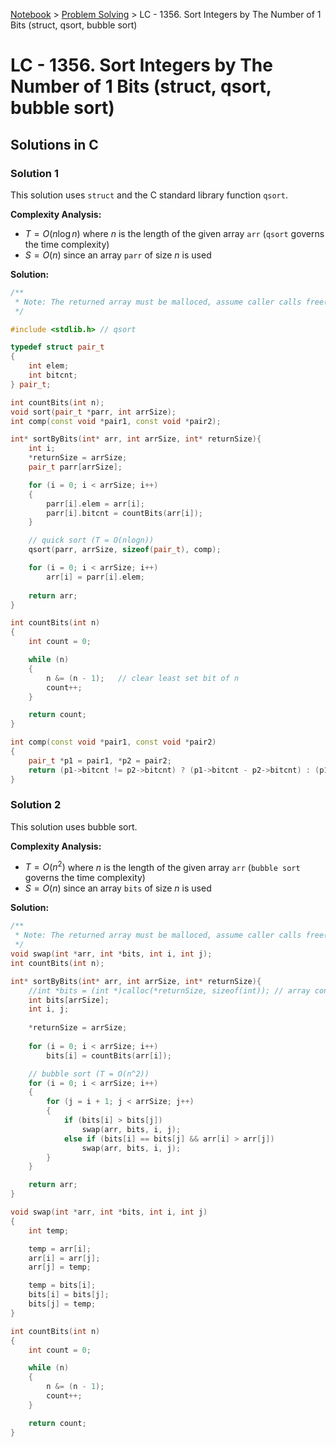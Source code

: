 <a href="../">Notebook</a> > <a href="./">Problem Solving</a> > LC - 1356. Sort Integers by The Number of 1 Bits (struct, qsort, bubble sort)

# LC - 1356. Sort Integers by The Number of 1 Bits (struct, qsort, bubble sort)



## Solutions in C

### Solution 1

This solution uses `struct` and the C standard library function `qsort`.

**Complexity Analysis:**

* $T = O(n\log n)$ where $n$ is the length of the given array `arr` (`qsort` governs the time complexity)
* $S = O(n)$ since an array `parr` of size $n$ is used

**Solution:**

```cpp
/**
 * Note: The returned array must be malloced, assume caller calls free().
 */

#include <stdlib.h>	// qsort

typedef struct pair_t
{
    int elem;
    int bitcnt;
} pair_t;

int countBits(int n);
void sort(pair_t *parr, int arrSize);
int comp(const void *pair1, const void *pair2);

int* sortByBits(int* arr, int arrSize, int* returnSize){
    int i;
    *returnSize = arrSize;
    pair_t parr[arrSize];

    for (i = 0; i < arrSize; i++)
    {
        parr[i].elem = arr[i];
        parr[i].bitcnt = countBits(arr[i]);
    }

   	// quick sort (T = O(nlogn))
    qsort(parr, arrSize, sizeof(pair_t), comp);

    for (i = 0; i < arrSize; i++)
        arr[i] = parr[i].elem;
    
    return arr;
}

int countBits(int n)
{
    int count = 0;

    while (n)
    {
        n &= (n - 1);	// clear least set bit of n
        count++;
    }

    return count;
}

int comp(const void *pair1, const void *pair2)
{
    pair_t *p1 = pair1, *p2 = pair2;
    return (p1->bitcnt != p2->bitcnt) ? (p1->bitcnt - p2->bitcnt) : (p1->elem - p2->elem);
}
```



### Solution 2

This solution uses bubble sort.

**Complexity Analysis:**

* $T = O(n^2)$ where $n$ is the length of the given array `arr` (`bubble sort` governs the time complexity)
* $S = O(n)$ since an array `bits` of size $n$ is used

**Solution:**

```cpp
/**
 * Note: The returned array must be malloced, assume caller calls free().
 */
void swap(int *arr, int *bits, int i, int j);
int countBits(int n);

int* sortByBits(int* arr, int arrSize, int* returnSize){
    //int *bits = (int *)calloc(*returnSize, sizeof(int)); // array containing the number of bits
    int bits[arrSize];
    int i, j;
    
    *returnSize = arrSize;
    
    for (i = 0; i < arrSize; i++)
        bits[i] = countBits(arr[i]);

    // bubble sort (T = O(n^2))
    for (i = 0; i < arrSize; i++)
    {
        for (j = i + 1; j < arrSize; j++)
        {
            if (bits[i] > bits[j])
                swap(arr, bits, i, j);
            else if (bits[i] == bits[j] && arr[i] > arr[j])
                swap(arr, bits, i, j);
        }
    }

    return arr;
}

void swap(int *arr, int *bits, int i, int j)
{
    int temp;

    temp = arr[i];
    arr[i] = arr[j];
    arr[j] = temp;

    temp = bits[i];
    bits[i] = bits[j];
    bits[j] = temp;
}

int countBits(int n)
{
    int count = 0;

    while (n)
    {
        n &= (n - 1);
        count++;
    }

    return count;
}
```





